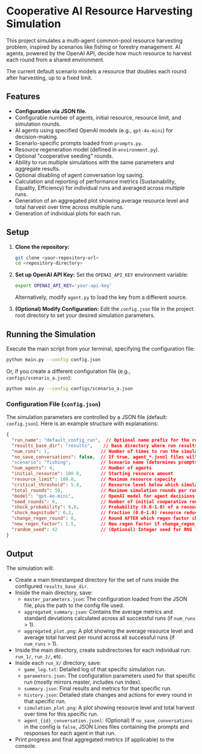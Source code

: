 # Cooperative AI Resource Harvesting Simulation

This project simulates a multi-agent common-pool resource harvesting problem, inspired by scenarios like fishing or forestry management. AI agents, powered by the OpenAI API, decide how much resource to harvest each round from a shared environment.

The current default scenario models a resource that doubles each round after harvesting, up to a fixed limit.

## Features

*   **Configuration via JSON file.**
*   Configurable number of agents, initial resource, resource limit, and simulation rounds.
*   AI agents using specified OpenAI models (e.g., `gpt-4o-mini`) for decision-making.
*   Scenario-specific prompts loaded from `prompts.py`.
*   Resource regeneration model (defined in `environment.py`).
*   Optional "cooperative seeding" rounds.
*   Ability to run multiple simulations with the same parameters and aggregate results.
*   Optional disabling of agent conversation log saving.
*   Calculation and reporting of performance metrics (Sustainability, Equality, Efficiency) for individual runs and averaged across multiple runs.
*   Generation of an aggregated plot showing average resource level and total harvest over time across multiple runs.
*   Generation of individual plots for each run.

## Setup

1.  **Clone the repository:**
    ```bash
    git clone <your-repository-url>
    cd <repository-directory>
    ```

2.  **Set up OpenAI API Key:**
    Set the `OPENAI_API_KEY` environment variable:
    ```bash
    export OPENAI_API_KEY='your-api-key'
    ```
    Alternatively, modify `agent.py` to load the key from a different source.

3.  **(Optional) Modify Configuration:**
    Edit the `config.json` file in the project root directory to set your desired simulation parameters.

## Running the Simulation

Execute the main script from your terminal, specifying the configuration file:

```bash
python main.py --config config.json
```

Or, if you create a different configuration file (e.g., `configs/scenario_a.json`):

```bash
python main.py --config configs/scenario_a.json
```

### Configuration File (`config.json`)

The simulation parameters are controlled by a JSON file (default: `config.json`). Here is an example structure with explanations:

```json
{
  "run_name": "default_config_run",  // Optional name prefix for the results directory
  "results_base_dir": "results",    // Base directory where run results will be saved
  "num_runs": 1,                   // Number of times to run the simulation with these parameters
  "no_save_conversations": false,  // If true, agent_*.jsonl files will NOT be saved (default: false -> conversations ARE saved)
  "scenario": "fishing",           // Scenario name (determines prompts)
  "num_agents": 4,                 // Number of agents
  "initial_resource": 100.0,       // Starting resource amount
  "resource_limit": 100.0,         // Maximum resource capacity
  "critical_threshold": 5.0,       // Resource level below which simulation ends
  "total_rounds": 50,              // Maximum simulation rounds per run
  "model": "gpt-4o-mini",          // OpenAI model for agent decisions
  "seed_rounds": 0,                // Number of initial cooperative rounds
  "shock_probability": 0.0,        // Probability (0.0-1.0) of a resource shock per round
  "shock_magnitude": 0.2,          // Fraction (0.0-1.0) resource reduction during a shock
  "change_regen_round": 0,         // Round AFTER which regen factor changes (0=no change)
  "new_regen_factor": 1.5,         // New regen factor if change_regen_round > 0
  "random_seed": 42                // (Optional) Integer seed for RNG (shocks). Set to null or omit for non-deterministic runs.
}
```

## Output

The simulation will:
*   Create a main timestamped directory for the set of runs inside the configured `results_base_dir`.
*   Inside the main directory, save:
    *   `master_parameters.json`: The configuration loaded from the JSON file, plus the path to the config file used.
    *   `aggregated_summary.json`: Contains the average metrics and standard deviations calculated across all successful runs (if `num_runs` > 1).
    *   `aggregated_plot.png`: A plot showing the average resource level and average total harvest per round across all successful runs (if `num_runs` > 1).
*   Inside the main directory, create subdirectories for each individual run: `run_1/`, `run_2/`, etc.
*   Inside each `run_X/` directory, save:
    *   `game_log.txt`: Detailed log of that specific simulation run.
    *   `parameters.json`: The configuration parameters used for that specific run (mostly mirrors master, includes run index).
    *   `summary.json`: Final results and metrics for that specific run.
    *   `history.json`: Detailed state changes and actions for every round in that specific run.
    *   `simulation_plot.png`: A plot showing resource level and total harvest over time for this specific run.
    *   `agent_{id}_conversation.jsonl`: (Optional) If `no_save_conversations` in the config is `false`, JSON Lines files containing the prompts and responses for each agent in that run.
*   Print progress and final aggregated metrics (if applicable) to the console. 